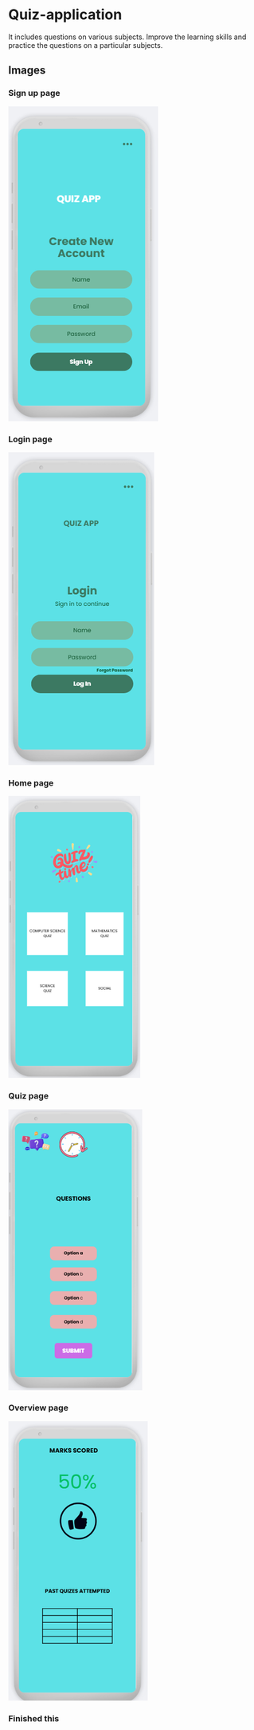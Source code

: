 # Quiz-application
It includes questions on various subjects. Improve the learning skills and practice the questions on a particular subjects.

## Images

### Sign up page
<img src="./image/sign.png">

### Login page
<img src="./image/login1.png">

### Home page
<img src="./image/Quizes.png">

### Quiz page
<img src="./image/Questions.png">

### Overview page
<img src="./image/Output.png">

### **Finished** this